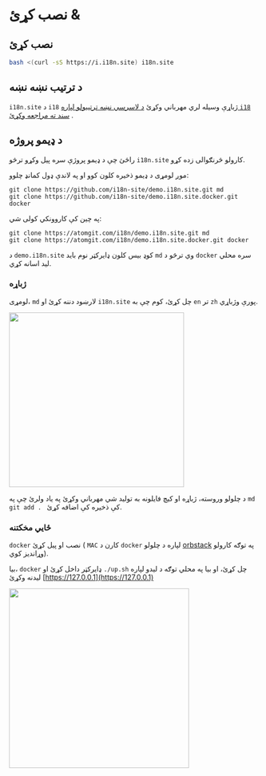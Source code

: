 # نصب کړئ &

## نصب کړئ

```sh
bash <(curl -sS https://i.i18n.site) i18n.site
```

## د ترتیب نښه نښه

`i18n.site` د `i18` ژباړې وسیله لري مهرباني وکړئ [د لاسرسي نښه ترتیبولو لپاره `i18` سند ته مراجعه وکړئ](/i18/use) .

## د ډیمو پروژه

راځئ چې د ډیمو پروژې سره پیل وکړو ترڅو `i18n.site` کارولو څرنګوالی زده کړو.

موږ لومړی د ډیمو ذخیره کلون کوو او په لاندې ډول کمانډ چلوو:

```
git clone https://github.com/i18n-site/demo.i18n.site.git md
git clone https://github.com/i18n-site/demo.i18n.site.docker.git docker
```

په چین کې کاروونکي کولی شي:

```
git clone https://atomgit.com/i18n/demo.i18n.site.git md
git clone https://atomgit.com/i18n/demo.i18n.site.docker.git docker
```

د `demo.i18n.site` کوډ بیس کلون ډایرکټر نوم باید `md` وي ترڅو د `docker` سره محلي لید اسانه کړي.

### ژباړه

لومړی، `md` لارښود دننه کړئ او `i18n.site` چل کړئ، کوم چې به `en` تر `zh` پورې وژباړي.

<img src="https://p.3ti.site/1721114619.avif" style="width:350px">

د چلولو وروسته، ژباړه او کیچ فایلونه به تولید شي مهرباني وکړئ په یاد ولرئ چې په `md` `git add . ` کې ذخیره کې اضافه کړئ.

### ځايي مخکتنه

`docker` نصب او پیل کړئ ( `MAC` کارن د `docker` لپاره د چلولو [orbstack](https://orbstack.dev) په توګه کارولو وړاندیز کوي).

بیا، `docker` ډایرکټر داخل کړئ او `./up.sh` چل کړئ، او بیا په محلي توګه د لیدو لپاره لیدنه وکړئ [https://127.0.0.1](https://127.0.0.1)

<img src="//p.3ti.site/1721104238.avif" style="width:360px">